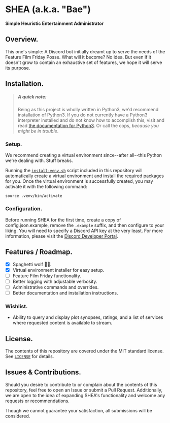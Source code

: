 # SHEA (a.k.a. "Bae")

**Simple Heuristic Entertainment Administrator**

## Overview.

This one's simple: A Discord bot initially dreamt up to serve the needs of the Feature Film Friday Posse. What will it become? No idea. But even if it doesn't grow to contain an exhaustive set of features, we hope it will serve its purpose.

## Installation.

> ##### A quick note:
> Being as this project is wholly written in Python3, we'd recommend installation of Python3. If you do not currently have a Python3 interpreter installed and do not know how to accomplish this, visit and read [the documentation for Python3](https://wiki.python.org/moin/BeginnersGuide). Or call the cops, *because you might be in trouble*.

### Setup.

We recommend creating a virtual environment since--after all--this Python we're dealing with. Stuff breaks.

Running the [`install-venv.sh`](install-venv.sh) script included in this repository will automatically create a virtual environment and install the required packages for you. Once the virtual environment is successfully created, you may activate it with the following command: 

`source .venv/bin/activate`

### Configuration.

Before running SHEA for the first time, create a copy of config.json.example, remove the `.example` suffix, and then configure to your liking. You will need to specify a Discord API key at the very least. For more information, please visit the [Discord Developer Portal](https://discord.com/developers/docs/intro).



## Features / Roadmap.

- [X] Spaghetti wolf :spaghetti::wolf:.
- [X] Virtual environment installer for easy setup. 
- [ ] Feature Film Friday functionality.
- [ ] Better logging with adjustable verbosity.
- [ ] Administrative commands and overrides.
- [ ] Better documentation and installation instructions.

### Wishlist.

- Ability to query and display plot synopses, ratings, and a list of services where requested content is available to stream.

## License.

The contents of this repository are covered under the MIT standard license. See [`LICENSE`](LICENSE) for details.

## Issues & Contributions.

Should you desire to contribute to or complain about the contents of this repository, feel free to open an Issue or submit a Pull Request. Additionally, we are open to the idea of expanding SHEA's functionality and welcome any requests or recommendations.

Though we cannot guarantee your satisfaction, all submissions will be considered.
